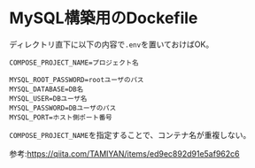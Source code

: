# MySQL構築用のDockefile

ディレクトリ直下に以下の内容で`.env`を置いておけばOK。

```
COMPOSE_PROJECT_NAME=プロジェクト名

MYSQL_ROOT_PASSWORD=rootユーザのパス
MYSQL_DATABASE=DB名
MYSQL_USER=DBユーザ名
MYSQL_PASSWORD=DBユーザのパス
MYSQL_PORT=ホスト側ポート番号

```

`COMPOSE_PROJECT_NAME`を指定することで、コンテナ名が重複しない。

参考:https://qiita.com/TAMIYAN/items/ed9ec892d91e5af962c6